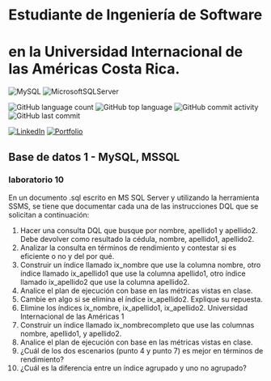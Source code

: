 # Estudiante de Ingeniería de Software

# en la Universidad Internacional de las Américas Costa Rica.

<!--START_SECTION:badges-->

![MySQL](https://img.shields.io/badge/mysql-%2300f.svg?style=for-the-badge&logo=mysql&logoColor=white)
![MicrosoftSQLServer](https://img.shields.io/badge/Microsoft%20SQL%20Server-CC2927?style=for-the-badge&logo=microsoft%20sql%20server&logoColor=white)

![GitHub language count](https://img.shields.io/github/languages/count/bash20cu/Universidad?style=for-the-badge)
![GitHub top language](https://img.shields.io/github/languages/top/bash20cu/Universidad?style=for-the-badge)
![GitHub commit activity](https://img.shields.io/github/commit-activity/m/bash20cu/Universidad?style=for-the-badge)
![GitHub last commit](https://img.shields.io/github/last-commit/bash20cu/Universidad?style=for-the-badge)

[![LinkedIn](https://img.shields.io/badge/linkedin-%230077B5.svg?style=for-the-badge&logo=linkedin&logoColor=white)](https://www.linkedin.com/in/miguel1990/)
[![Portfolio](https://img.shields.io/badge/Portfolio-%23000000.svg?style=for-the-badge&logo=firefox&logoColor=#FF7139)](https://bash20cu.github.io/Portfolio/)

<!--END_SECTION:badges-->

## Base de datos 1 - MySQL, MSSQL

### laboratorio 10

En un documento .sql escrito en MS SQL Server y utilizando la herramienta SSMS, se tiene que
documentar cada una de las instrucciones DQL que se solicitan a continuación:

1. Hacer una consulta DQL que busque por nombre, apellido1 y apellido2. Debe devolver
   como resultado la cédula, nombre, apellido1, apellido2.
2. Analizar la consulta en términos de rendimiento y contestar si es eficiente o no y del por
   qué.
3. Construir un índice llamado ix_nombre que use la columna nombre, otro índice llamado
   ix_apellido1 que use la columna apellido1, otro índice llamado ix_apellido2 que use la
   columna apellido2.
4. Analice el plan de ejecución con base en las métricas vistas en clase.
5. Cambie en algo si se elimina el índice ix_apellido2. Explique su repuesta.
6. Elimine los índices ix_nombre, ix_apellido1, ix_apellido2.
   Universidad Internacional de las Américas
   1
7. Construir un índice llamado ix_nombrecompleto que use las columnas nombre,
   apellido1, y apellido2.
8. Analice el plan de ejecución con base en las métricas vistas en clase.
9. ¿Cuál de los dos escenarios (punto 4 y punto 7) es mejor en términos de rendimiento?
10. ¿Cuál es la diferencia entre un índice agrupado y uno no agrupado?

